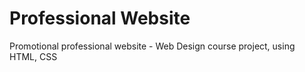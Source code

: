 # Professional Website
Promotional professional website - Web Design course project, using HTML, CSS
